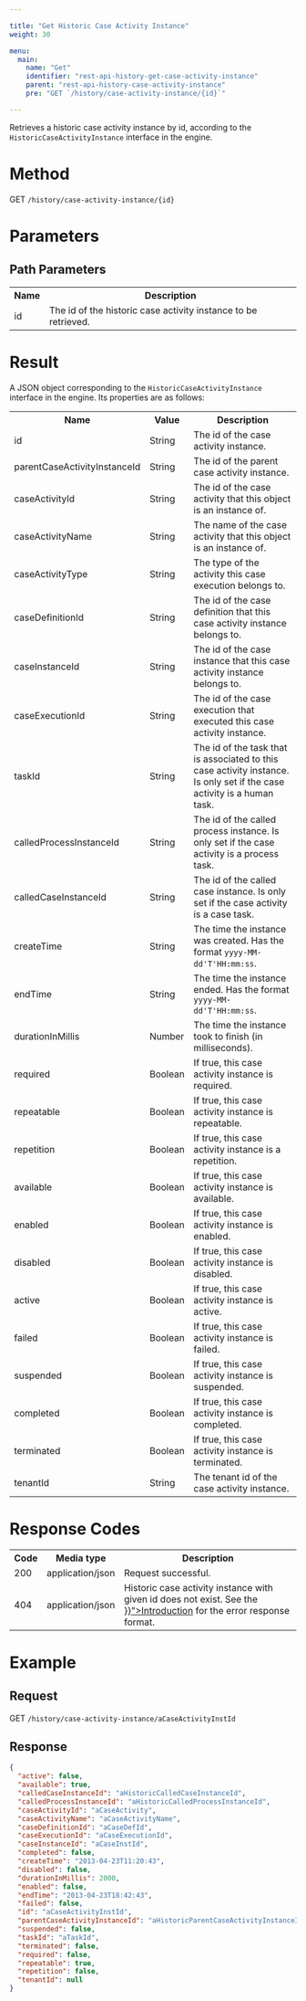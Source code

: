 ```yaml
---

title: "Get Historic Case Activity Instance"
weight: 30

menu:
  main:
    name: "Get"
    identifier: "rest-api-history-get-case-activity-instance"
    parent: "rest-api-history-case-activity-instance"
    pre: "GET `/history/case-activity-instance/{id}`"

---
```


Retrieves a historic case activity instance by id, according to the `HistoricCaseActivityInstance`
interface in the engine.


# Method

GET `/history/case-activity-instance/{id}`

# Parameters

## Path Parameters

<table class="table table-striped">
  <tr>
    <th>Name</th>
    <th>Description</th>
  </tr>
  <tr>
    <td>id</td>
    <td>The id of the historic case activity instance to be retrieved.</td>
  </tr>
</table>


# Result

A JSON object corresponding to the `HistoricCaseActivityInstance` interface in the engine.
Its properties are as follows:

<table class="table table-striped">
  <tr>
    <th>Name</th>
    <th>Value</th>
    <th>Description</th>
  </tr>
  <tr>
    <td>id</td>
    <td>String</td>
    <td>The id of the case activity instance.</td>
  </tr>
  <tr>
    <td>parentCaseActivityInstanceId</td>
    <td>String</td>
    <td>The id of the parent case activity instance.</td>
  </tr>
  <tr>
    <td>caseActivityId</td>
    <td>String</td>
    <td>The id of the case activity that this object is an instance of.</td>
  </tr>
  <tr>
    <td>caseActivityName</td>
    <td>String</td>
    <td>The name of the case activity that this object is an instance of.</td>
  </tr>
  <tr>
    <td>caseActivityType</td>
    <td>String</td>
    <td>The type of the activity this case execution belongs to.</td>
  </tr>
  <tr>
    <td>caseDefinitionId</td>
    <td>String</td>
    <td>The id of the case definition that this case activity instance belongs to.</td>
  </tr>
  <tr>
    <td>caseInstanceId</td>
    <td>String</td>
    <td>The id of the case instance that this case activity instance belongs to.</td>
  </tr>
  <tr>
    <td>caseExecutionId</td>
    <td>String</td>
    <td>The id of the case execution that executed this case activity instance.</td>
  </tr>
  <tr>
    <td>taskId</td>
    <td>String</td>
    <td>The id of the task that is associated to this case activity instance. Is only set if the case activity is a human task.</td>
  </tr>
  <tr>
    <td>calledProcessInstanceId</td>
    <td>String</td>
    <td>The id of the called process instance. Is only set if the case activity is a process task.</td>
  </tr>
  <tr>
    <td>calledCaseInstanceId</td>
    <td>String</td>
    <td>The id of the called case instance. Is only set if the case activity is a case task.</td>
  </tr>
  <tr>
    <td>createTime</td>
    <td>String</td>
    <td>The time the instance was created. Has the format <code>yyyy-MM-dd'T'HH:mm:ss</code>.</td>
  </tr>
  <tr>
    <td>endTime</td>
    <td>String</td>
    <td>The time the instance ended. Has the format <code>yyyy-MM-dd'T'HH:mm:ss</code>.</td>
  </tr>
  <tr>
    <td>durationInMillis</td>
    <td>Number</td>
    <td>The time the instance took to finish (in milliseconds).</td>
  </tr>
  <tr>
    <td>required</td>
    <td>Boolean</td>
    <td>If true, this case activity instance is required.</td>
  </tr>
  <tr>
    <td>repeatable</td>
    <td>Boolean</td>
    <td>If true, this case activity instance is repeatable.</td>
  </tr>
  <tr>
    <td>repetition</td>
    <td>Boolean</td>
    <td>If true, this case activity instance is a repetition.</td>
  </tr>
  <tr>
    <td>available</td>
    <td>Boolean</td>
    <td>If true, this case activity instance is available.</td>
  </tr>
  <tr>
    <td>enabled</td>
    <td>Boolean</td>
    <td>If true, this case activity instance is enabled.</td>
  </tr>
  <tr>
    <td>disabled</td>
    <td>Boolean</td>
    <td>If true, this case activity instance is disabled.</td>
  </tr>
  <tr>
    <td>active</td>
    <td>Boolean</td>
    <td>If true, this case activity instance is active.</td>
  </tr>
  <tr>
    <td>failed</td>
    <td>Boolean</td>
    <td>If true, this case activity instance is failed.</td>
  </tr>
  <tr>
    <td>suspended</td>
    <td>Boolean</td>
    <td>If true, this case activity instance is suspended.</td>
  </tr>
  <tr>
    <td>completed</td>
    <td>Boolean</td>
    <td>If true, this case activity instance is completed.</td>
  </tr>
  <tr>
    <td>terminated</td>
    <td>Boolean</td>
    <td>If true, this case activity instance is terminated.</td>
  </tr>
  <tr>
    <td>tenantId</td>
    <td>String</td>
    <td>The tenant id of the case activity instance.</td>
  </tr>
</table>


# Response Codes

<table class="table table-striped">
  <tr>
    <th>Code</th>
    <th>Media type</th>
    <th>Description</th>
  </tr>
  <tr>
    <td>200</td>
    <td>application/json</td>
    <td>Request successful.</td>
  </tr>
  <tr>
    <td>404</td>
    <td>application/json</td>
    <td>Historic case activity instance with given id does not exist. See the <a href="{{< ref "/reference/rest/overview/_index.md#error-handling" >}}">Introduction</a> for the error response format.</td>
  </tr>
</table>


# Example

## Request

GET `/history/case-activity-instance/aCaseActivityInstId`

## Response

```json
{
  "active": false,
  "available": true,
  "calledCaseInstanceId": "aHistoricCalledCaseInstanceId",
  "calledProcessInstanceId": "aHistoricCalledProcessInstanceId",
  "caseActivityId": "aCaseActivity",
  "caseActivityName": "aCaseActivityName",
  "caseDefinitionId": "aCaseDefId",
  "caseExecutionId": "aCaseExecutionId",
  "caseInstanceId": "aCaseInstId",
  "completed": false,
  "createTime": "2013-04-23T11:20:43",
  "disabled": false,
  "durationInMillis": 2000,
  "enabled": false,
  "endTime": "2013-04-23T18:42:43",
  "failed": false,
  "id": "aCaseActivityInstId",
  "parentCaseActivityInstanceId": "aHistoricParentCaseActivityInstanceId",
  "suspended": false,
  "taskId": "aTaskId",
  "terminated": false,
  "required": false,
  "repeatable": true,
  "repetition": false,
  "tenantId": null
}
```
